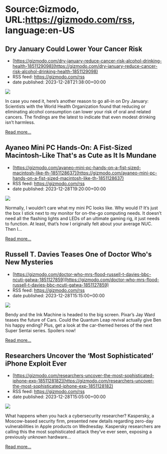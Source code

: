 # Source:Gizmodo, URL:https://gizmodo.com/rss, language:en-US

## Dry January Could Lower Your Cancer Risk
 - [https://gizmodo.com/dry-january-reduce-cancer-risk-alcohol-drinking-health-1851129098](https://gizmodo.com/dry-january-reduce-cancer-risk-alcohol-drinking-health-1851129098)
 - RSS feed: https://gizmodo.com/rss
 - date published: 2023-12-28T21:38:00+00:00

<img class="type:primaryImage" src="https://i.kinja-img.com/image/upload/c_fit,q_80,w_636/a889dc1090b2d87e30513f2cb3d0d013.jpg" /><p>In case you need it, here’s another reason to go all-in on Dry January: Scientists with the World Health Organization found that reducing or eliminating alcohol consumption can lower your risk of oral and related cancers. The findings are the latest to indicate that even modest drinking isn’t harmless.</p><p><a href="https://gizmodo.com/dry-january-reduce-cancer-risk-alcohol-drinking-health-1851129098">Read more...</a></p>

## Ayaneo Mini PC Hands-On: A Fist-Sized Macintosh-Like That's as Cute as It Is Mundane
 - [https://gizmodo.com/ayaneo-mini-pc-hands-on-a-fist-sized-macintosh-like-th-1851128637](https://gizmodo.com/ayaneo-mini-pc-hands-on-a-fist-sized-macintosh-like-th-1851128637)
 - RSS feed: https://gizmodo.com/rss
 - date published: 2023-12-28T19:20:00+00:00

<img class="type:primaryImage" src="https://i.kinja-img.com/image/upload/c_fit,q_80,w_636/4c5b470e467703f6e3a0e254314a3c7b.jpg" /><p>Normally, I wouldn’t care what my mini PC looks like. Why would I? It’s just the box I stick next to my monitor for on-the-go computing needs. It doesn’t need all the flashing lights and LEDs of an ultimate gaming rig, it just needs to function. At least, that’s how I originally felt about your average NUC. Then I…</p><p><a href="https://gizmodo.com/ayaneo-mini-pc-hands-on-a-fist-sized-macintosh-like-th-1851128637">Read more...</a></p>

## Russell T. Davies Teases One of Doctor Who's New Mysteries
 - [https://gizmodo.com/doctor-who-mrs-flood-russell-t-davies-bbc-ncuti-gatwa-1851127859](https://gizmodo.com/doctor-who-mrs-flood-russell-t-davies-bbc-ncuti-gatwa-1851127859)
 - RSS feed: https://gizmodo.com/rss
 - date published: 2023-12-28T15:15:00+00:00

<img class="type:primaryImage" src="https://i.kinja-img.com/image/upload/c_fit,q_80,w_636/893efbac5db0c15d08d833af41a2bf36.png" /><p>Bendy and the Ink Machine is headed to the big screen. Pixar’s Jay Ward teases the future of Cars. Could the Quantum Leap revival actually give Ben his happy ending? Plus, get a look at the car-themed heroes of the next Super Sentai series. Spoilers now!<br /></p><p><a href="https://gizmodo.com/doctor-who-mrs-flood-russell-t-davies-bbc-ncuti-gatwa-1851127859">Read more...</a></p>

## Researchers Uncover the ‘Most Sophisticated’ iPhone Exploit Ever
 - [https://gizmodo.com/researchers-uncover-the-most-sophisticated-iphone-exp-1851128182](https://gizmodo.com/researchers-uncover-the-most-sophisticated-iphone-exp-1851128182)
 - RSS feed: https://gizmodo.com/rss
 - date published: 2023-12-28T15:05:00+00:00

<img class="type:primaryImage" src="https://i.kinja-img.com/image/upload/c_fit,q_80,w_636/ae173508a4bd21d95ead5a7745cbe396.jpg" /><p>What happens when you hack a cybersecurity researcher? Kaspersky, a Moscow-based security firm, presented new details regarding zero-day vulnerabilities in Apple products on Wednesday. Kaspersky researchers are calling this the most sophisticated attack they’ve ever seen, exposing a previously unknown hardware…</p><p><a href="https://gizmodo.com/researchers-uncover-the-most-sophisticated-iphone-exp-1851128182">Read more...</a></p>


